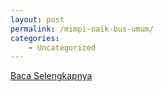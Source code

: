 ```yaml
---
layout: post
permalink: /mimpi-naik-bus-umum/
categories:
    - Uncategorized
---
```


[Baca Selengkapnya](/09)